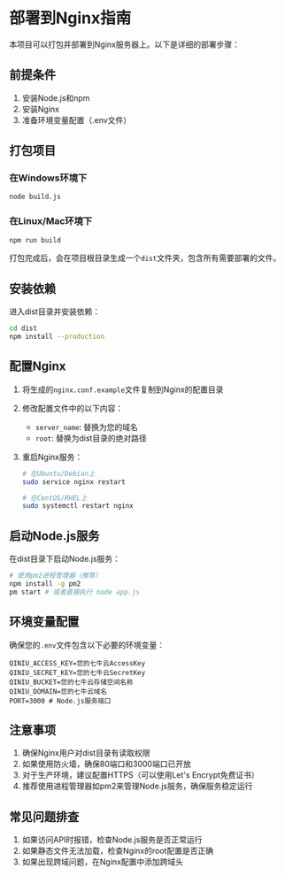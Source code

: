 # 部署到Nginx指南

本项目可以打包并部署到Nginx服务器上。以下是详细的部署步骤：

## 前提条件

1. 安装Node.js和npm
2. 安装Nginx
3. 准备环境变量配置（.env文件）

## 打包项目

### 在Windows环境下

```bash
node build.js
```

### 在Linux/Mac环境下

```bash
npm run build
```

打包完成后，会在项目根目录生成一个`dist`文件夹，包含所有需要部署的文件。

## 安装依赖

进入dist目录并安装依赖：

```bash
cd dist
npm install --production
```

## 配置Nginx

1. 将生成的`nginx.conf.example`文件复制到Nginx的配置目录
2. 修改配置文件中的以下内容：
   - `server_name`: 替换为您的域名
   - `root`: 替换为dist目录的绝对路径

3. 重启Nginx服务：

   ```bash
   # 在Ubuntu/Debian上
   sudo service nginx restart
   
   # 在CentOS/RHEL上
   sudo systemctl restart nginx
   ```

## 启动Node.js服务

在dist目录下启动Node.js服务：

```bash
# 使用pm2进程管理器（推荐）
npm install -g pm2
pm start # 或者直接执行 node app.js
```

## 环境变量配置

确保您的`.env`文件包含以下必要的环境变量：

```
QINIU_ACCESS_KEY=您的七牛云AccessKey
QINIU_SECRET_KEY=您的七牛云SecretKey
QINIU_BUCKET=您的七牛云存储空间名称
QINIU_DOMAIN=您的七牛云域名
PORT=3000 # Node.js服务端口
```

## 注意事项

1. 确保Nginx用户对dist目录有读取权限
2. 如果使用防火墙，确保80端口和3000端口已开放
3. 对于生产环境，建议配置HTTPS（可以使用Let's Encrypt免费证书）
4. 推荐使用进程管理器如pm2来管理Node.js服务，确保服务稳定运行

## 常见问题排查

1. 如果访问API时报错，检查Node.js服务是否正常运行
2. 如果静态文件无法加载，检查Nginx的root配置是否正确
3. 如果出现跨域问题，在Nginx配置中添加跨域头
